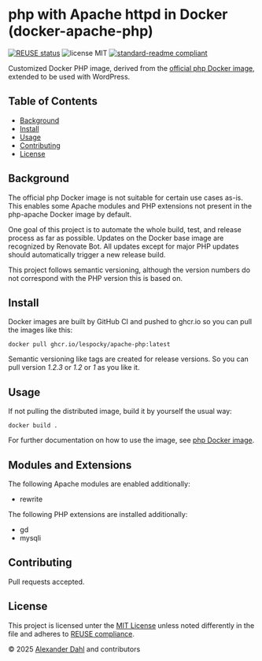 <!--
SPDX-FileCopyrightText: 2025 Alexander Dahl <post@lespocky.de>
SPDX-License-Identifier: CC-BY-4.0
-->

# php with Apache httpd in Docker (docker-apache-php)

[![REUSE status](https://api.reuse.software/badge/github.com/LeSpocky/docker-apache-php)](https://api.reuse.software/info/github.com/LeSpocky/docker-apache-php)
![license MIT](https://img.shields.io/badge/license-MIT-informational)
[![standard-readme compliant](https://img.shields.io/badge/readme%20style-standard-brightgreen.svg)](https://github.com/RichardLitt/standard-readme)

Customized Docker PHP image, derived from the [official php Docker
image](https://hub.docker.com/_/php), extended to be used with WordPress.

## Table of Contents

- [Background](#background)
- [Install](#install)
- [Usage](#usage)
- [Contributing](#contributing)
- [License](#license)

## Background

The official php Docker image is not suitable for certain use cases as-is.
This enables some Apache modules and PHP extensions not present in the
php-apache Docker image by default.

One goal of this project is to automate the whole build, test, and
release process as far as possible.
Updates on the Docker base image are recognized by Renovate Bot.
All updates except for major PHP updates should automatically trigger a
new release build.

This project follows semantic versioning, although the version numbers
do not correspond with the PHP version this is based on.

## Install

Docker images are built by GitHub CI and pushed to ghcr.io so you can
pull the images like this:

```
docker pull ghcr.io/lespocky/apache-php:latest
```

Semantic versioning like tags are created for release versions.
So you can pull version *1.2.3* or *1.2* or *1* as you like it.

## Usage

If not pulling the distributed image, build it by yourself the usual way:

```
docker build .
```

For further documentation on how to use the image, see
[php Docker image](https://hub.docker.com/_/php).

## Modules and Extensions

The following Apache modules are enabled additionally:

- rewrite

The following PHP extensions are installed additionally:

- gd
- mysqli

## Contributing

Pull requests accepted.

## License

This project is licensed unter the [MIT License](LICENSES/MIT.txt)
unless noted differently in the file and adheres to
[REUSE compliance](https://api.reuse.software/info/git.fsfe.org/reuse/api).

© 2025 [Alexander Dahl](https://github.com/LeSpocky) and contributors
